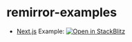 # remirror-examples

- [Next.js](https://nextjs.org/) Example: [![Open in StackBlitz](https://developer.stackblitz.com/img/open_in_stackblitz.svg)](https://stackblitz.com/github/remirror/remirror-examples/tree/main/with-nextjs)
